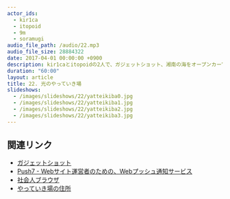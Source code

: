 ```yaml
---
actor_ids:
  - kir1ca
  - itopoid
  - 9m
  - soramugi
audio_file_path: /audio/22.mp3
audio_file_size: 28884322
date: 2017-04-01 00:00:00 +0900
description: kir1caとitopoidの2人で、ガジェットショット、湘南の海をオープンカーで走る大学生、ブロガー、パソコンを持ち歩かない、下赤塚のやっていき場などについて話しました。
duration: "60:00"
layout: article
title: 22. 光のやっていき場
slideshows:
  - /images/slideshows/22/yatteikiba0.jpg
  - /images/slideshows/22/yatteikiba1.jpg
  - /images/slideshows/22/yatteikiba2.jpg
  - /images/slideshows/22/yatteikiba3.jpg
---
```


## 関連リンク

- [ガジェットショット](https://gadget-shot.com/)
- [Push7 - Webサイト運営者のための、Webプッシュ通知サービス](https://push7.jp/)
- [社会人ブラウザ](https://chrome.google.com/webstore/detail/%E7%A4%BE%E4%BC%9A%E4%BA%BA%E3%83%96%E3%83%A9%E3%82%A6%E3%82%B6/ldaamcmpjjabpmmopdjknbobifnkbhhd?hl=ja)
- [やっていき場の住所](https://twitter.com/itopoid/status/847990195555254273)
